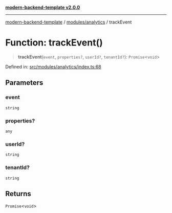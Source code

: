 [**modern-backend-template v2.0.0**](../../../README.md)

***

[modern-backend-template](../../../modules.md) / [modules/analytics](../README.md) / trackEvent

# Function: trackEvent()

> **trackEvent**(`event`, `properties?`, `userId?`, `tenantId?`): `Promise`\<`void`\>

Defined in: [src/modules/analytics/index.ts:68](https://github.com/maemreyo/saas-4cus-nodejs/blob/2a5b3f3aa11335dfa561e80e1feabb8e6084261e/src/modules/analytics/index.ts#L68)

## Parameters

### event

`string`

### properties?

`any`

### userId?

`string`

### tenantId?

`string`

## Returns

`Promise`\<`void`\>
